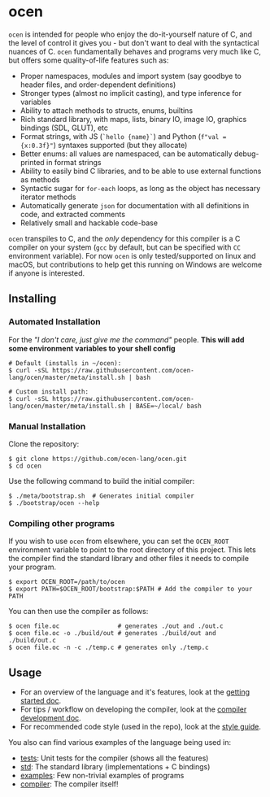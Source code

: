 # ocen

`ocen` is intended for people who enjoy the do-it-yourself nature of C, and the level of control it gives you - but don't want to deal with the syntactical nuances of C. `ocen` fundamentally behaves and programs very much like C, but offers some quality-of-life features such as:

- Proper namespaces, modules and import system (say goodbye to header files, and order-dependent definitions)
- Stronger types (almost no implicit casting), and type inference for variables
- Ability to attach methods to structs, enums, builtins
- Rich standard library, with maps, lists, binary IO, image IO, graphics bindings (SDL, GLUT), etc
- Format strings, with JS (`` `hello {name}` ``) and Python (`f"val = {x:0.3f}"`) syntaxes supported (but they allocate)
- Better enums: all values are namespaced, can be automatically debug-printed in format strings
- Ability to easily bind C libraries, and to be able to use external functions as methods
- Syntactic sugar for `for-each` loops, as long as the object has necessary iterator methods
- Automatically generate `json` for documentation with all definitions in code, and extracted comments
- Relatively small and hackable code-base

`ocen` transpiles to C, and the _only_ dependency for this compiler is a C compiler on your system (`gcc` by default, but can be specified with `CC` environment variable). For now `ocen` is only tested/supported on linux and macOS, but contributions to help get this running on Windows are welcome if anyone is interested.

## Installing

### Automated Installation

For the _"I don't care, just give me the command"_ people. **This will add some environment variables to your shell config**

```shell
# Default (installs in ~/ocen):
$ curl -sSL https://raw.githubusercontent.com/ocen-lang/ocen/master/meta/install.sh | bash

# Custom install path:
$ curl -sSL https://raw.githubusercontent.com/ocen-lang/ocen/master/meta/install.sh | BASE=~/local/ bash
```

### Manual Installation

Clone the repository:

```shell
$ git clone https://github.com/ocen-lang/ocen.git
$ cd ocen
```

Use the following command to build the initial compiler:

```shell
$ ./meta/bootstrap.sh  # Generates initial compiler
$ ./bootstrap/ocen --help
```

### Compiling other programs

If you wish to use `ocen` from elsewhere, you can set the `OCEN_ROOT` environment variable to point
to the root directory of this project. This lets the compiler find the standard library and other
files it needs to compile your program.

```shell
$ export OCEN_ROOT=/path/to/ocen
$ export PATH=$OCEN_ROOT/bootstrap:$PATH # Add the compiler to your PATH
```

You can then use the compiler as follows:

```shell
$ ocen file.oc                # generates ./out and ./out.c
$ ocen file.oc -o ./build/out # generates ./build/out and ./build/out.c
$ ocen file.oc -n -c ./temp.c # generates only ./temp.c
```

## Usage

- For an overview of the language and it's features, look at the [getting started doc](./docs/GETTING_STARTED.md).
- For tips / workflow on developing the compiler, look at the [compiler development doc](./docs/DEVELOPMENT.md).
- For recommended code style (used in the repo), look at the [style guide](./docs/CODE_STYLE.md).


You also can find various examples of the language being used in:
- [tests](./tests): Unit tests for the compiler (shows all the features)
- [std](./std): The standard library (implementations + C bindings)
- [examples](./examples): Few non-trivial examples of programs
- [compiler](./compiler): The compiler itself!

